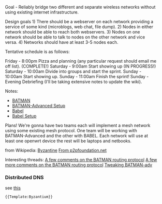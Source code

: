 Goal - Reliably bridge two different and separate wireless networks
without using existing internet infrastructure.

Design goals 1) There should be a webserver on each network providing a
service of some kind (microblogs, web chat, file dump). 2) Nodes in
either network should be able to reach both webservers. 3) Nodes on one
network should be able to talk to nodes on the other network and vice
versa. 4) Networks should have at least 3-5 nodes each.

Tentative schedule is as follows:

Friday - 8:00pm Pizza and planning (any particular request should email
me off list). (COMPLETE!) Saturday - 9:00am Start showing up (IN
PROGRESS!) Saturday - 10:00am Divide into groups and start the sprint.
Sunday - 10:00am Start showing up. Sunday - 11:00am Finish the sprint!
Sunday - Evening Debriefing (I'll be taking extensive notes to update
the wiki).

Notes:

-   [BATMAN](BATMAN)
-   [BATMAN-Advanced Setup](BATMAN-Advanced_Setup)
-   [Babel](Babel)
-   [Babel Setup](Babel_Setup)

Plans! We're gonna have two teams each will implement a mesh network
using some existing mesh protocol. One team will be working with
BATMAN-Advanced and the other with BABEL. Each network will use at least
one openwrt device the rest will be laptops and netbooks.

from Wikipedia:
[Byzantine](http://en.wikipedia.org/wiki/Byzantine_fault_tolerance#Origin)
[From p2pfoundation.net](http://p2pfoundation.net/Mesh_Networks)

Interesting threads: [A few comments on the BATMAN routing
protocol](http://lists.alioth.debian.org/pipermail/babel-users/2008-August/000151.html)
[A few more comments on the BATMAN routing
protocol](http://lists.alioth.debian.org/pipermail/babel-users/2008-August/000156.html)
[Tweaking BATMAN-adv](http://www.open-mesh.org/wiki/batman-adv/Tweaking)

### Distributed DNS

see [this](Byzantium_Distributed_DNS)

```{=mediawiki}
{{Template:Byzantium}}
```
